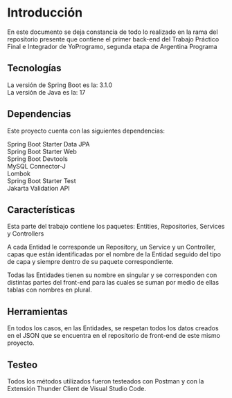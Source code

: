 # Introducción
En este documento se deja constancia de todo lo realizado en la rama del repositorio presente que contiene el primer back-end del Trabajo Práctico Final e Integrador de YoProgramo, segunda etapa de Argentina Programa

## Tecnologías
La versión de Spring Boot es la: 3.1.0<br>
La versión de Java es la: 17

## Dependencias
Este proyecto cuenta con las siguientes dependencias:

Spring Boot Starter Data JPA<br>
Spring Boot Starter Web<br>
Spring Boot Devtools<br>
MySQL Connector-J<br>
Lombok<br>
Spring Boot Starter Test<br>
Jakarta Validation API

## Características
Esta parte del trabajo contiene los paquetes: Entities, Repositories, Services y Controllers

A cada Entidad le corresponde un Repository, un Service y un Controller, capas que están identificadas por el nombre de la Entidad seguido del tipo de capa y siempre dentro de su paquete correspondiente.

Todas las Entidades tienen su nombre en singular y se corresponden con distintas partes del front-end para las cuales se suman por medio de ellas tablas con nombres en plural.

## Herramientas
En todos los casos, en las Entidades, se respetan todos los datos creados en el JSON que se encuentra en el repositorio de front-end de este mismo proyecto. 

## Testeo
Todos los métodos utilizados fueron testeados con Postman y con la Extensión Thunder Client de Visual Studio Code.
